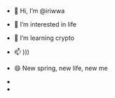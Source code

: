 - 👋 Hi, I’m @iriwwa
- 👀 I’m interested in life
- 🌱 I’m learning crypto
  
- 📫 )))
- 😄 New spring, new life, new me
- 
- 

<!---
iriwwa/iriwwa is a ✨ special ✨ repository because its `README.md` (this file) appears on your GitHub profile.
You can click the Preview link to take a look at your changes.
--->
